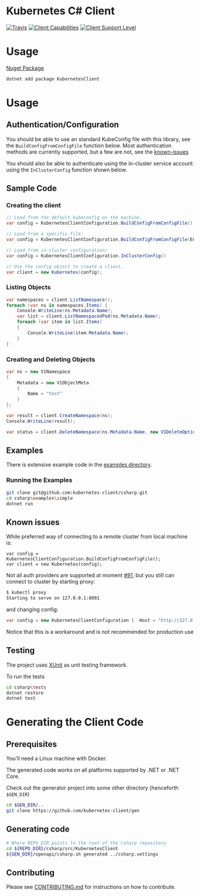 # Kubernetes C# Client
[![Travis](https://img.shields.io/travis/kubernetes-client/csharp.svg)](https://travis-ci.org/kubernetes-client/csharp)
[![Client Capabilities](https://img.shields.io/badge/Kubernetes%20client-Silver-blue.svg?style=flat&colorB=C0C0C0&colorA=306CE8)](http://bit.ly/kubernetes-client-capabilities-badge)
[![Client Support Level](https://img.shields.io/badge/kubernetes%20client-beta-green.svg?style=flat&colorA=306CE8)](http://bit.ly/kubernetes-client-support-badge)

# Usage
[Nuget Package](https://www.nuget.org/packages/KubernetesClient/)

```sh
dotnet add package KubernetesClient
```

# Usage

## Authentication/Configuration
You should be able to use an standard KubeConfig file with this library,
see the `BuildConfigFromConfigFile` function below. Most authentication
methods are currently supported, but a few are not, see the 
[known-issues](https://github.com/kubernetes-client/csharp#known-issues)

You should also be able to authenticate using the in-cluster service
account using the `InClusterConfig` function shown below.

## Sample Code

### Creating the client
```c#
// Load from the default kubeconfig on the machine.
var config = KubernetesClientConfiguration.BuildConfigFromConfigFile();

// Load from a specific file:
var config = KubernetesClientConfiguration.BuildConfigFromConfigFile(Environment.GetEnvironmentVariable("KUBECONFIG"));

// Load from in-cluster configuration:
var config = KubernetesClientConfiguration.InClusterConfig()

// Use the config object to create a client.
var client = new Kubernetes(config);
```

### Listing Objects
```c#
var namespaces = client.ListNamespace();
foreach (var ns in namespaces.Items) {
    Console.WriteLine(ns.Metadata.Name);
    var list = client.ListNamespacedPod(ns.Metadata.Name);
    foreach (var item in list.Items)
    {
        Console.WriteLine(item.Metadata.Name);
    }
}
```

### Creating and Deleting Objects
```c#
var ns = new V1Namespace
{
    Metadata = new V1ObjectMeta
    {
        Name = "test"
    }
};

var result = client.CreateNamespace(ns);
Console.WriteLine(result);

var status = client.DeleteNamespace(ns.Metadata.Name, new V1DeleteOptions());
```

## Examples

There is extensive example code in the [examples directory](https://github.com/kubernetes-client/csharp/tree/master/examples).

### Running the Examples

```bash
git clone git@github.com:kubernetes-client/csharp.git
cd csharp\examples\simple
dotnet run
```

## Known issues

While preferred way of connecting to a remote cluster from local machine is:

```
var config = KubernetesClientConfiguration.BuildConfigFromConfigFile();
var client = new Kubernetes(config);
```

Not all auth providers are supported at moment [#91](https://github.com/kubernetes-client/csharp/issues/91#issuecomment-362920478), but you still can connect to cluster by starting proxy:

```bash
$ kubectl proxy
Starting to serve on 127.0.0.1:8001
```

and changing config:

```csharp
var config = new KubernetesClientConfiguration {  Host = "http://127.0.0.1:8001" };
```

Notice that this is a workaround and is not recommended for production use

## Testing

The project uses [XUnit](https://xunit.github.io) as unit testing framework.

To run the tests

```bash
cd csharp\tests
dotnet restore
dotnet test
```

# Generating the Client Code

## Prerequisites

You'll need a Linux machine with Docker.

The generated code works on all platforms supported by .NET or .NET Core.

Check out the generator project into some other directory
(henceforth `$GEN_DIR`)

```bash
cd $GEN_DIR/..
git clone https://github.com/kubernetes-client/gen
```

## Generating code

```bash
# Where REPO_DIR points to the root of the csharp repository
cd ${REPO_DIR}/csharp/src/KubernetesClient
${GEN_DIR}/openapi/csharp.sh generated ../csharp.settings
```

## Contributing

Please see [CONTRIBUTING.md](CONTRIBUTING.md) for instructions on how to contribute.
